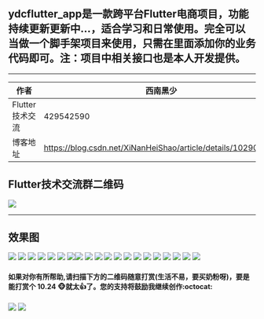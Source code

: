 ## ydcflutter_app是一款跨平台Flutter电商项目，功能持续更新更新中...，适合学习和日常使用。完全可以当做一个脚手架项目来使用，只需在里面添加你的业务代码即可。注：项目中相关接口也是本人开发提供。

****

|作者|西南黑少|
|---|---
|Flutter技术交流|429542590
|博客地址|https://blog.csdn.net/XiNanHeiShao/article/details/102906322

## Flutter技术交流群二维码

![](https://github.com/dechengyang/ydc_flutter_app/blob/master/picture/ydc_qq_flutter.png) 

****

## 效果图

![](https://github.com/dechengyang/ydc_flutter_app/blob/master/picture/page/login_page.png) ![](https://github.com/dechengyang/ydc_flutter_app/blob/master/picture/page/my_page.png)
![](https://github.com/dechengyang/ydc_flutter_app/blob/master/picture/page/register_page.png) ![](https://github.com/dechengyang/ydc_flutter_app/blob/master/picture/page/home_page.png)
![](https://github.com/dechengyang/ydc_flutter_app/blob/master/picture/page/goodsdetail_page.png) ![](https://github.com/dechengyang/ydc_flutter_app/blob/master/picture/page/shopping_detail_page2.png)
![](https://github.com/dechengyang/ydc_flutter_app/blob/master/picture/page/shoppingcart_page.png)![](https://github.com/dechengyang/ydc_flutter_app/blob/master/picture/page/category_page.png) 
![](https://github.com/dechengyang/ydc_flutter_app/blob/master/picture/page/dialog01.png) 
![](https://github.com/dechengyang/ydc_flutter_app/blob/master/picture/page/dialog02.png)  ![](https://github.com/dechengyang/ydc_flutter_app/blob/master/picture/page/dialog02_1.png)
![](https://github.com/dechengyang/ydc_flutter_app/blob/master/picture/page/dialog03.png)  ![](https://github.com/dechengyang/ydc_flutter_app/blob/master/picture/page/dialog04.png)
![](https://github.com/dechengyang/ydc_flutter_app/blob/master/picture/page/dialog05.png)  ![](https://github.com/dechengyang/ydc_flutter_app/blob/master/picture/page/dialog06.png) 
![](https://github.com/dechengyang/ydc_flutter_app/blob/master/picture/page/dialog07.png)  ![](https://github.com/dechengyang/ydc_flutter_app/blob/master/picture/page/dialog08.png)
![](https://github.com/dechengyang/ydc_flutter_app/blob/master/picture/page/dialog09.png)  ![](https://github.com/dechengyang/ydc_flutter_app/blob/master/picture/page/dialog10.png)
![](https://github.com/dechengyang/ydc_flutter_app/blob/master/picture/page/dialog11.png)  


#### 如果对你有所帮助,请扫描下方的二维码随意打赏(生活不易，要买奶粉呀)，要是能打赏个 10.24 :monkey_face:就太:thumbsup:了。您的支持将鼓励我继续创作:octocat:

![](https://github.com/dechengyang/ydc_flutter_app/blob/master/picture/weixin_pay.png) ![](https://github.com/dechengyang/ydc_flutter_app/blob/master/picture/ali_pay.png)